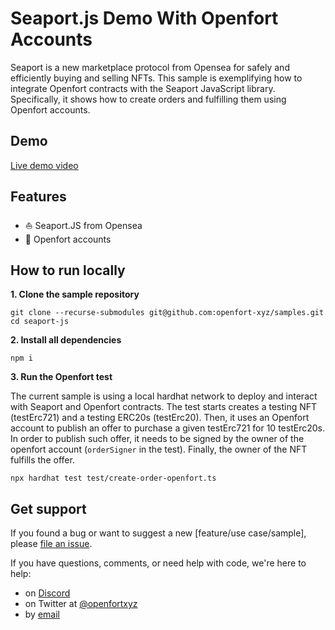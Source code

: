 # Seaport.js Demo With Openfort Accounts

Seaport is a new marketplace protocol from Opensea for safely and efficiently buying and selling NFTs.
This sample is exemplifying how to integrate Openfort contracts with the Seaport JavaScript library.
Specifically, it shows how to create orders and fulfilling them using Openfort accounts.

## Demo

[Live demo video](https://www.youtube.com/watch?v=Jm8Q12clABQ)

## Features

- ⛵️ Seaport.JS from Opensea
- 🏰 Openfort accounts

## How to run locally

**1. Clone the sample repository**

```console
git clone --recurse-submodules git@github.com:openfort-xyz/samples.git
cd seaport-js
```

**2. Install all dependencies**

```console
npm i
```

**3. Run the Openfort test**

The current sample is using a local hardhat network to deploy and interact with Seaport and Openfort contracts.
The test starts creates a testing NFT (testErc721) and a testing ERC20s (testErc20).
Then, it uses an Openfort account to publish an offer to purchase a given testErc721 for 10 testErc20s.
In order to publish such offer, it needs to be signed by the owner of the openfort account (`orderSigner` in the test).
Finally, the owner of the NFT fulfills the offer.

```console
npx hardhat test test/create-order-openfort.ts
```

## Get support

If you found a bug or want to suggest a new [feature/use case/sample], please [file an issue](../../../issues).

If you have questions, comments, or need help with code, we're here to help:

- on [Discord](https://discord.com/invite/t7x7hwkJF4)
- on Twitter at [@openfortxyz](https://twitter.com/openfortxyz)
- by [email](mailto:support+github@openfort.xyz)
